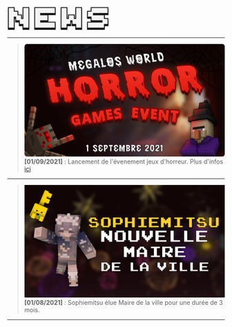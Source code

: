 ![news-title](./img/NEWS.png)

---
>![Halloween-event](./img/art-Halloween-project.png)
**[01/09/2021]** : Lancement de l'évenement jeux d'horreur. Plus d'infos [ici](#)
---
>![new-maire](./img/art-newmaire.png)
**[01/08/2021]** : Sophiemitsu élue Maire de la ville pour une durée de 3 mois.
---




